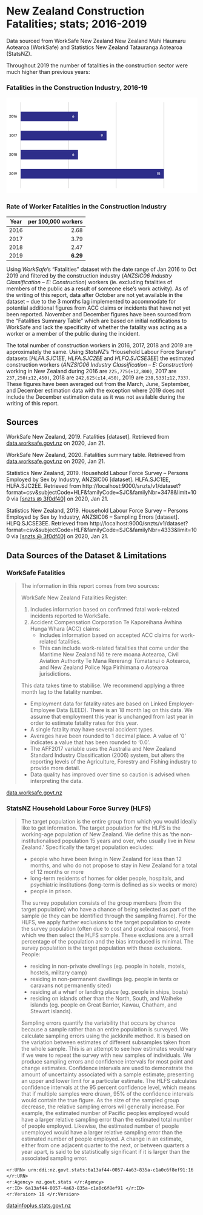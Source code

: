 # New Zealand Construction Fatalities; stats; 2016-2019

Data sourced from WorkSafe New Zealand New Zealand Mahi Haumaru Aotearoa (WorkSafe) and Statistics New Zealand Tatauranga Aotearoa (StatsNZ).

Throughout 2019 the number of fatalities in the construction sector were much higher than previous years:

### Fatalities in the Construction Industry, 2016-19
![Graph of WorkSafe Fatalities in the Construction Industry, 2016-19](/docs/worksafeConstructionFatalities2016-19.svg)

### Rate of Worker Fatalities in the Construction Industry
| Year | per 100,000 workers |
| :--: | ------------------: |
| 2016 | 2.68                |
| 2017 | 3.79                |
| 2018 | 2.47                |
| 2019 | **6.29**            |

Using *WorkSafe*’s “Fatalities” dataset with the date range of Jan 2016 to Oct 2019 and filtered by the construction industry (*ANZSIC06 Industry Classification – E: Construction*) workers (ie. excluding fatalities of members of the public as a result of someone else’s work activity). As of the writing of this report, data after October are not yet available in the dataset – due to the 3 months lag implemented to accommodate for potential additional figures from ACC claims or incidents that have not yet been reported. November and December figures have been sourced from the “Fatalities Summary Table” which are based on initial notifications to WorkSafe and lack the specificity of whether the fatality was acting as a worker or a member of the public during the incident. 

The total number of construction workers in 2016, 2017, 2018 and 2019 are approximately the same. Using *StatsNZ*’s “Household Labour Force Survey” datasets [*HLFA.SJC1EE*, *HLFA.SJC2EE* and *HLFQ.SJCSE3EE*] the estimated construction workers (*ANZSIC06 Industry Classification – E: Construction*) working in New Zealand during 2016 are `225,775(±12,800)`, 2017 are `237,250(±12,450)`, 2018 are `242,625(±14,450)`, 2019 are `238,53̄3̄(±12,73̄3̄)`. These figures have been averaged out from the March, June, September, and December estimation data with the exception where 2019 does not include the December estimation data as it was not available during the writing of this report.

## Sources
WorkSafe New Zealand, 2019. Fatalities \[dataset\]. Retrieved from [data.worksafe.govt.nz](https://data.worksafe.govt.nz/graph/detail/fatalities) on 2020, Jan 21.

WorkSafe New Zealand, 2020. Fatalities summary table. Retrieved from [data.worksafe.govt.nz](https://data.worksafe.govt.nz/editorial/fatalities_summary_table) on 2020, Jan 21.

Statistics New Zealand, 2019. Household Labour Force Survey – Persons Employed by Sex by Industry, ANZSIC06 \[dataset\]. HLFA.SJC1EE, HLFA.SJC2EE. Retrieved from http://localhost:9000/snzts/v1/dataset?format=csv&subjectCode=HLF&familyCode=SJC&familyNbr=3478&limit=100 via [\[snzts @ 3f0df40\]](https://github.com/cmhh/snzts/tree/3f0df408352def9356646c63686485d4489d7bb8) on 2020, Jan 21.

Statistics New Zealand, 2019. Household Labour Force Survey – Persons Employed by Sex by Industry, ANZSIC06 – Sampling Errors \[dataset\]. HLFQ.SJCSE3EE. Retrieved from http://localhost:9000/snzts/v1/dataset?format=csv&subjectCode=HLF&familyCode=SJC&familyNbr=4333&limit=100 via [\[snzts @ 3f0df40\]](https://github.com/cmhh/snzts/tree/3f0df408352def9356646c63686485d4489d7bb8) on 2020, Jan 21.

## Data Sources of the Dataset & Limitations

### WorkSafe Fatalities

> The information in this report comes from two sources: 
>
> WorkSafe New Zealand Fatalities Register:
> 1. Includes information based on confirmed fatal work-related incidents reported to WorkSafe. 
> 2. Accident Compensation Corporation Te Kaporeihana Āwhina Hunga Whara (ACC) claims:
>    * Includes information based on accepted ACC claims for work-related fatalities.  
>    * This can include work-related fatalities that come under the Maritime New Zealand Nō te rere moana Aotearoa, Civil Aviation Authority Te Mana Rererangi Tūmatanui o Aotearoa, and New Zealand Police Nga Pirihimana o Aotearoa jurisdictions. 
>
> This data takes time to stabilise. We recommend applying a three month lag to the fatality number.
>
> * Employment data for fatality rates are based on Linked Employer-Employee Data (LEED). There is an 18 month lag on this data. We assume that employment this year is unchanged from last year in order to estimate fatality rates for this year.
> * A single fatality may have several accident types.
> * Averages have been rounded to 1 decimal place. A value of ‘0’ indicates a value that has been rounded to ‘0.0’.
> * The AFF2017 variable uses the Australia and New Zealand Standard Industry Classification (2006) system, but alters the reporting levels of the Agriculture, Forestry and Fishing industry to provide more detail.
> * Data quality has improved over time so caution is advised when interpreting the data.

[data.worksafe.govt.nz](https://data.worksafe.govt.nz/graph/detail/fatalities)

### StatsNZ Household Labour Force Survey (HLFS)

> The target population is the entire group from which you would ideally like to get information. The target population for the HLFS is the working-age population of New Zealand. We define this as ‘the non-institutionalised population 15 years and over, who usually live in New Zealand.’ Specifically the target population excludes:
> * people who have been living in New Zealand for less than 12 months, and who do not propose to stay in New Zealand for a total of 12 months or more
> * long-term residents of homes for older people, hospitals, and psychiatric institutions (long-term is defined as six weeks or more)
> * people in prison.
>
> The survey population consists of the group members (from the target population) who have a chance of being selected as part of the sample (ie they can be identified through the sampling frame). For the HLFS, we apply further exclusions to the target population to create the survey population (often due to cost and practical reasons), from which we then select the HLFS sample. These exclusions are a small percentage of the population and the bias introduced is minimal. The survey population is the target population with these exclusions. People:
> * residing in non-private dwellings (eg. people in hotels, motels, hostels, military camp)
> * residing in non-permanent dwellings (eg. people in tents or caravans not permanently sited)
> * residing at a wharf or landing place (eg. people in ships, boats)
> * residing on islands other than the North, South, and Waiheke islands (eg. people on Great Barrier, Kawau, Chatham, and Stewart islands).
>
> Sampling errors quantify the variability that occurs by chance because a sample rather than an entire population is surveyed. We calculate sampling errors using the jackknife method. It is based on the variation between estimates of different subsamples taken from the whole sample. This is an attempt to see how estimates would vary if we were to repeat the survey with new samples of individuals. We produce sampling errors and confidence intervals for most point and change estimates. Confidence intervals are used to demonstrate the amount of uncertainty associated with a sample estimate; presenting an upper and lower limit for a particular estimate. The HLFS calculates confidence intervals at the 95 percent confidence level, which means that if multiple samples were drawn, 95% of the confidence intervals would contain the true figure. As the size of the sampled group decrease, the relative sampling errors will generally increase. For example, the estimated number of Pacific peoples employed would have a larger relative sampling error than the estimated total number of people employed. Likewise, the estimated number of people unemployed would have a larger relative sampling error than the estimated number of people employed. A change in an estimate, either from one adjacent quarter to the next, or between quarters a year apart, is said to be statistically significant if it is larger than the associated sampling error.

```
<r:URN> urn:ddi:nz.govt.stats:6a13af44-0057-4a63-835a-c1a0c6f8ef91:16 </r:URN>
<r:Agency> nz.govt.stats </r:Agency>
<r:ID> 6a13af44-0057-4a63-835a-c1a0c6f8ef91 </r:ID>
<r:Version> 16 </r:Version>
```

[datainfoplus.stats.govt.nz](http://datainfoplus.stats.govt.nz/Item/nz.govt.stats/b7c39358-aa03-446f-a27d-91c37caac35d?&_ga=2.19847480.1830762553.1581720966-1074207774.1579492621#/nz.govt.stats/6a13af44-0057-4a63-835a-c1a0c6f8ef91#)
